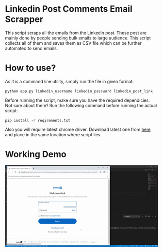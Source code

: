 # Linkedin Post Comments Email Scrapper
This script scraps all the emails from the Linkedin post. These post are mainly done by people sending bulk emails to large audience. This script collects all of them and saves them as CSV file which can be further automated to send emails.

# How to use?
As it is a command line utility, simply run the file in given format:

`python app.py linkedin_username linkedin_password linkedin_post_link`

Before running the script, make sure you have the required dependicies. Not sure about them? Run the following command before running the actual script:

`pip install -r reqirements.txt`

Also you will require latest chrome driver. Download latest one from [here](https://chromedriver.chromium.org/downloads) and place in the same location where script lies.

# Working Demo
![image](preview.gif)
